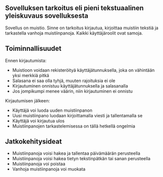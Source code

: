 ## Sovelluksen tarkoitus eli pieni tekstuaalinen yleiskuvaus sovelluksesta

Sovellus on muistio. Sinne on tarkoitus kirjautua, kirjoittaa muistiin tekstiä ja tarkastella vanhoja muistiinpanoja.
Kaikki käyttäjäroolit ovat samoja.

## Toiminnallisuudet

Ennen kirjautumista:
- Muistioon voidaan rekisteröityä käyttäjätunnuksella, joka on vähintään yksi merkkiä pitkä
- Salasana ei saa olla tyhjä, muuten rajoituksia ei ole
- Kirjautuminen onnistuu käyttäjätunnuksella ja salasanalla
- Jos jompikumpi menee väärin, niin kirjautuminen ei onnistu

Kirjautumisen jälkeen:
- Käyttäjä voi luoda uuden muistiinpanon
- Uusi muistiinpano luodaan kirjoittamalla viesti ja tallentamalla se
- Käyttäjä voi kirjautua ulos
- Muistiinpanojen tarkastelemisessa on tällä hetkellä ongelmia

## Jatkokehitysideat
- Muistiinpanoja voisi hakea ja tallentaa päivämäärän perusteella
- Muistiinpanoja voisi hakea tietyn tekstinpätkän tai sanan perusteella
- Muistiinpanoja voi poistaa
- Vanhoja muistiinpanoja voi muokata

